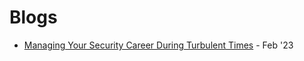 
# Blogs

- [Managing Your Security Career During Turbulent Times](https://www.linkedin.com/pulse/managing-your-security-career-during-turbulent-times-dickson-cissp/) - Feb '23
